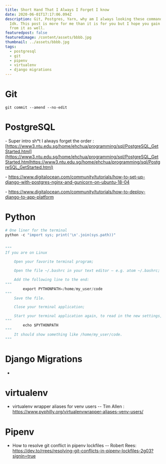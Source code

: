 ```yaml
---
title: Short Hand That I Always I Forget I know
date: 2020-06-01T17:17:06.094Z
description: Git, Postgres, Yarn, why am I always looking these commands up?
  Idk. This post is more for me than it is for you but I hope you gain something
  from it as well.
featuredpost: false
featuredimage: /content/assets/bbbb.jpg
thumbnail: ../assets/bbbb.jpg
tags:
  - postgresql
  - git
  - pipenv
  - virtualenv
  - django migrations
---
```

# Git

```shell
git commit --amend --no-edit
```

# PostgreSQL

\- Super intro sh*t I always forget the order : [https://www3.ntu.edu.sg/home/ehchua/programming/sql/PostgreSQL_GetStarted.html](https://www3.ntu.edu.sg/home/ehchua/programming/sql/PostgreSQL_GetStarted.htmlhttps://www3.ntu.edu.sg/home/ehchua/programming/sql/PostgreSQL_GetStarted.html)

\- <https://www.digitalocean.com/community/tutorials/how-to-set-up-django-with-postgres-nginx-and-gunicorn-on-ubuntu-18-04>

\- <https://www.digitalocean.com/community/tutorials/how-to-deploy-django-to-app-platform>

# Python

```python
# One liner for the terminal
python -c "import sys; print('\n'.join(sys.path))"


"""
If you are on Linux

    Open your favorite terminal program;

    Open the file ~/.bashrc in your text editor – e.g. atom ~/.bashrc;

    Add the following line to the end:
"""
        export PYTHONPATH=/home/my_user/code
"""
    Save the file.

    Close your terminal application;

    Start your terminal application again, to read in the new settings, and type this:
"""
        echo $PYTHONPATH
"""
    It should show something like /home/my_user/code.
"""
```

# Django Migrations

*

# virtualenv

* virtualenv wrapper aliases for venv users -- Tim Allen : <https://www.pyphilly.org/virtualenvwrapper-aliases-venv-users/>

# Pipenv

* How to resolve git conflict in pipenv lockfiles -- Robert Rees:  <https://dev.to/rrees/resolving-git-conflicts-in-pipenv-lockfiles-2g03?signin=true>